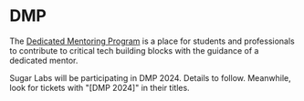 # DMP
The [Dedicated Mentoring Program](https://www.codeforgovtech.in/c4gt-2024/) is a place for students and professionals to contribute to critical tech building blocks with the guidance of a dedicated mentor. 

Sugar Labs will be participating in DMP 2024. Details to follow. Meanwhile, look for tickets with "[DMP 2024]" in their titles.
